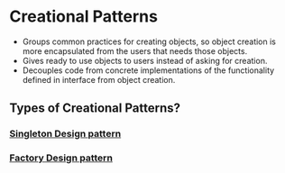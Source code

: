 # Creational Patterns

* Groups common practices for creating objects, so object creation is more encapsulated from the users that needs those
  objects.
* Gives ready to use objects to users instead of asking for creation.
* Decouples code from concrete implementations of the functionality defined in interface from object creation.

## Types of Creational Patterns?

### [Singleton Design pattern](./singleton-pattern/readme.md)
### [Factory Design pattern](./factory-pattern/readme.md)